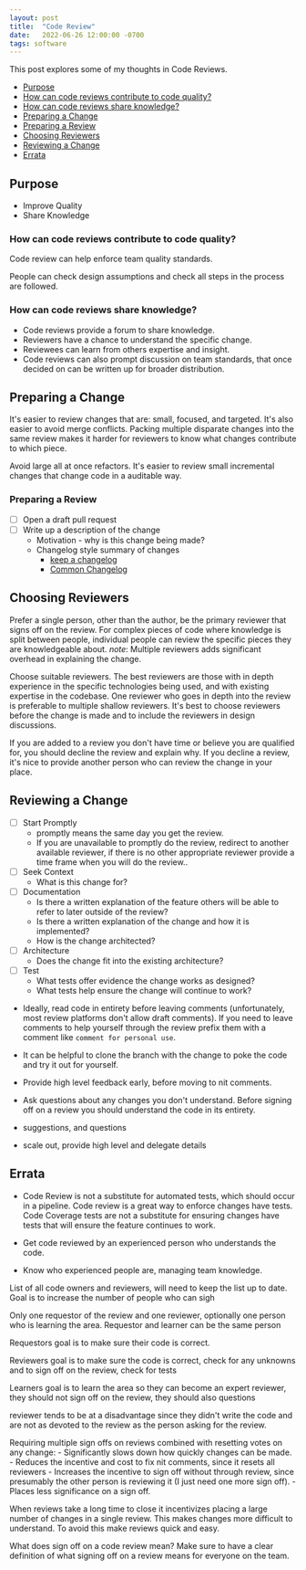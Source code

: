 ```yaml
---
layout: post
title:  "Code Review"
date:   2022-06-26 12:00:00 -0700
tags: software
---
```


This post explores some of my thoughts in Code Reviews.

- [Purpose](#purpose)
- [How can code reviews contribute to code quality?](#how-can-code-reviews-contribute-to-code-quality)
- [How can code reviews share knowledge?](#how-can-code-reviews-share-knowledge)
- [Preparing a Change](#preparing-a-change)
- [Preparing a Review](#preparing-a-review)
- [Choosing Reviewers](#choosing-reviewers)
- [Reviewing a Change](#reviewing-a-change)
- [Errata](#errata)

## Purpose

- Improve Quality
- Share Knowledge

### How can code reviews contribute to code quality?

Code review can help enforce team quality standards.

People can check design assumptions and check all steps in the process are followed.

### How can code reviews share knowledge?

- Code reviews provide a forum to share knowledge.
- Reviewers have a chance to understand the specific change.
- Reviewees can learn from others expertise and insight.
- Code reviews can also prompt discussion on team standards, that once decided on can be written up for broader distribution.

## Preparing a Change

It's easier to review changes that are: small, focused, and targeted. It's also easier to avoid merge conflicts. Packing multiple disparate changes into the same review makes it harder for reviewers to know what changes contribute to which piece.

Avoid large all at once refactors. It's easier to review small incremental changes that change code in a auditable way.

### Preparing a Review

- [ ] Open a draft pull request
- [ ] Write up a description of the change
    - Motivation - why is this change being made?
    - Changelog style summary of changes
        - [keep a changelog](https://keepachangelog.com/en/1.0.0/)
        - [Common Changelog](https://common-changelog.org/)

## Choosing Reviewers

Prefer a single person, other than the author, be the primary reviewer that signs off on the review. For complex pieces of code where knowledge is split between people, individual people can review the specific pieces they are knowledgeable about. _note_: Multiple reviewers adds significant overhead in explaining the change.

Choose suitable reviewers. The best reviewers are those with in depth experience in the specific technologies being used, and with existing expertise in the codebase. One reviewer who goes in depth into the review is preferable to multiple shallow reviewers. It's best to choose reviewers before the change is made and to include the reviewers in design discussions.

If you are added to a review you don't have time or believe you are qualified for, you should decline the review and explain why. If you decline a review, it's nice to provide another person who can review the change in your place.

## Reviewing a Change

- [ ] Start Promptly
    - promptly means the same day you get the review.
    - If you are unavailable to promptly do the review, redirect to another available reviewer, if there is no other appropriate reviewer provide a time frame when you will do the review..
- [ ] Seek Context
    - What is this change for?
- [ ] Documentation
    - Is there a written explanation of the feature others will be able to refer to later outside of the review?
    - Is there a written explanation of the change and how it is implemented?
    - How is the change architected?
- [ ] Architecture
    - Does the change fit into the existing architecture?
- [ ] Test
    - What tests offer evidence the change works as designed?
    - What tests help ensure the change will continue to work?


- Ideally, read code in entirety before leaving comments (unfortunately, most review platforms don't allow draft comments). If you need to leave comments to help yourself through the review prefix them with a comment like `comment for personal use`.
- It can be helpful to clone the branch with the change to poke the code and try it out for yourself.
- Provide high level feedback early, before moving to nit comments.
- Ask questions about any changes you don't understand. Before signing off on a review you should understand the code in its entirety.

- suggestions, and questions
- scale out, provide high level and delegate details


## Errata

- Code Review is not a substitute for automated tests, which should occur in a pipeline. Code review is a great way to enforce changes have tests. Code Coverage tests are not a substitute for ensuring changes have tests that will ensure the feature continues to work.

- Get code reviewed by an experienced person who understands the code.

- Know who experienced people are, managing team knowledge.

List of all code owners and reviewers, will need to keep the list up to date. Goal is to increase the number of people who can sigh

Only one requestor of the review and one reviewer, optionally one person who is learning the area. Requestor and learner can be the same person

Requestors goal is to make sure their code is correct.

Reviewers goal is to make sure the code is correct, check for any unknowns and to sign off on the review, check for tests

Learners goal is to learn the area so they can become an expert reviewer, they should not sign off on the review, they should also questions

reviewer tends to be at a disadvantage since they didn't write the code and are not as devoted to the review as the person asking for the review.

Requiring multiple sign offs on reviews combined with resetting votes on any change:
    - Significantly slows down how quickly changes can be made.
    - Reduces the incentive and cost to fix nit comments, since it resets all reviewers
    - Increases the incentive to sign off without through review, since presumably the other person is reviewing it (I just need one more sign off).
    - Places less significance on a sign off.


When reviews take a long time to close it incentivizes placing a large number of changes in a single review. This makes changes more difficult to understand. To avoid this make reviews quick and easy.

What does sign off on a code review mean? Make sure to have a clear definition of what signing off on a review means for everyone on the team.
